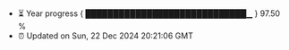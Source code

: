- ⏳ Year progress { █████████████████████████████▁ } 97.50 %
- ⏰ Updated on Sun, 22 Dec 2024 20:21:06 GMT

